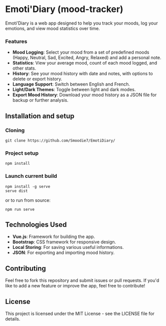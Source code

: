 # Emoti'Diary (mood-tracker)
Emoti’Diary is a web app designed to help you track your moods, log your emotions, and view mood statistics over time.
### Features
- **Mood Logging**: Select your mood from a set of predefined moods (Happy, Neutral, Sad, Excited, Angry, Relaxed) and add a personal note.
- **Statistics**: View your average mood, count of each mood logged, and other stats.
- **History**: See your mood history with date and notes, with options to delete or export history.
- **Language Support**: Switch between English and French.
- **Light/Dark Themes**: Toggle between light and dark modes.
- **Export Mood History**: Download your mood history as a JSON file for backup or further analysis.
## Installation and setup
### Cloning
```
git clone https://github.com/Smoodie7/EmotiDiary/
```
### Project setup
```
npm install
```
### Launch current build
```
npm install -g serve
serve dist
```
or to run from source:
```
npm run serve
```
## Technologies Used
- **Vue.js**: Framework for building the app.
- **Bootstrap**: CSS framework for responsive design.
- **Local Storing**: For saving various useful informations.
- **JSON**: For exporting and importing mood history.
## Contributing
Feel free to fork this repository and submit issues or pull requests. If you'd like to add a new feature or improve the app, feel free to contribute!
## License
This project is licensed under the MIT License - see the LICENSE file for details.
